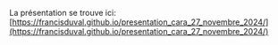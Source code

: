La présentation se trouve ici: [https://francisduval.github.io/presentation_cara_27_novembre_2024/](https://francisduval.github.io/presentation_cara_27_novembre_2024/)
